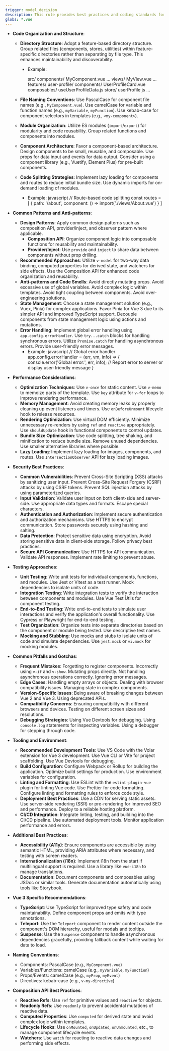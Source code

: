 ```yaml
---
trigger: model_decision
description: This rule provides best practices and coding standards for Vue 3 projects, covering code organization, performance, security, testing, tooling, and common pitfalls to ensure maintainable and efficient applications. It aims to guide developers in writing high-quality Vue 3 code.
globs: *.vue
---
```


- **Code Organization and Structure**:
  - **Directory Structure**: Adopt a feature-based directory structure. Group related files (components, stores, utilities) within feature-specific directories rather than separating by file type. This enhances maintainability and discoverability.
    - Example:

      src/
      components/
      MyComponent.vue
      ...
      views/
      MyView.vue
      ...
      features/
      user-profile/
      components/
      UserProfileCard.vue
      composables/
      useUserProfileData.js
      store/
      userProfile.js
      ...

  - **File Naming Conventions**: Use PascalCase for component file names (e.g., `MyComponent.vue`). Use camelCase for variable and function names (e.g., `myVariable`, `myFunction`). Use kebab-case for component selectors in templates (e.g., `<my-component>`).
  - **Module Organization**: Utilize ES modules (`import`/`export`) for modularity and code reusability. Group related functions and components into modules.
  - **Component Architecture**: Favor a component-based architecture. Design components to be small, reusable, and composable. Use props for data input and events for data output. Consider using a component library (e.g., Vuetify, Element Plus) for pre-built components.
  - **Code Splitting Strategies**: Implement lazy loading for components and routes to reduce initial bundle size. Use dynamic imports for on-demand loading of modules.
    - Example:
      javascript
      // Route-based code splitting
      const routes = [
      {
      path: '/about',
      component: () => import('./views/About.vue')
      }
      ]

- **Common Patterns and Anti-patterns**:
  - **Design Patterns**: Apply common design patterns such as composition API, provider/inject, and observer pattern where applicable.
    - **Composition API**: Organize component logic into composable functions for reusability and maintainability.
    - **Provider/Inject**: Use `provide` and `inject` to share data between components without prop drilling.
  - **Recommended Approaches**: Utilize `v-model` for two-way data binding, computed properties for derived state, and watchers for side effects. Use the Composition API for enhanced code organization and reusability.
  - **Anti-patterns and Code Smells**: Avoid directly mutating props. Avoid excessive use of global variables. Avoid complex logic within templates. Avoid tight coupling between components. Avoid over-engineering solutions.
  - **State Management**: Choose a state management solution (e.g., Vuex, Pinia) for complex applications. Favor Pinia for Vue 3 due to its simpler API and improved TypeScript support. Decouple components from state management logic using actions and mutations.
  - **Error Handling**: Implement global error handling using `app.config.errorHandler`. Use `try...catch` blocks for handling synchronous errors. Utilize `Promise.catch` for handling asynchronous errors. Provide user-friendly error messages.
    - Example:
      javascript
      // Global error handler
      app.config.errorHandler = (err, vm, info) => {
      console.error('Global error:', err, info);
      // Report error to server or display user-friendly message
      }

- **Performance Considerations**:
  - **Optimization Techniques**: Use `v-once` for static content. Use `v-memo` to memoize parts of the template. Use `key` attribute for `v-for` loops to improve rendering performance.
  - **Memory Management**: Avoid creating memory leaks by properly cleaning up event listeners and timers. Use `onBeforeUnmount` lifecycle hook to release resources.
  - **Rendering Optimization**: Use virtual DOM efficiently. Minimize unnecessary re-renders by using `ref` and `reactive` appropriately. Use `shouldUpdate` hook in functional components to control updates.
  - **Bundle Size Optimization**: Use code splitting, tree shaking, and minification to reduce bundle size. Remove unused dependencies. Use smaller alternative libraries where possible.
  - **Lazy Loading**: Implement lazy loading for images, components, and routes. Use `IntersectionObserver` API for lazy loading images.

- **Security Best Practices**:
  - **Common Vulnerabilities**: Prevent Cross-Site Scripting (XSS) attacks by sanitizing user input. Prevent Cross-Site Request Forgery (CSRF) attacks by using CSRF tokens. Prevent SQL injection attacks by using parameterized queries.
  - **Input Validation**: Validate user input on both client-side and server-side. Use appropriate data types and formats. Escape special characters.
  - **Authentication and Authorization**: Implement secure authentication and authorization mechanisms. Use HTTPS to encrypt communication. Store passwords securely using hashing and salting.
  - **Data Protection**: Protect sensitive data using encryption. Avoid storing sensitive data in client-side storage. Follow privacy best practices.
  - **Secure API Communication**: Use HTTPS for API communication. Validate API responses. Implement rate limiting to prevent abuse.

- **Testing Approaches**:
  - **Unit Testing**: Write unit tests for individual components, functions, and modules. Use Jest or Vitest as a test runner. Mock dependencies to isolate units of code.
  - **Integration Testing**: Write integration tests to verify the interaction between components and modules. Use Vue Test Utils for component testing.
  - **End-to-End Testing**: Write end-to-end tests to simulate user interactions and verify the application's overall functionality. Use Cypress or Playwright for end-to-end testing.
  - **Test Organization**: Organize tests into separate directories based on the component or module being tested. Use descriptive test names.
  - **Mocking and Stubbing**: Use mocks and stubs to isolate units of code and simulate dependencies. Use `jest.mock` or `vi.mock` for mocking modules.

- **Common Pitfalls and Gotchas**:
  - **Frequent Mistakes**: Forgetting to register components. Incorrectly using `v-if` and `v-show`. Mutating props directly. Not handling asynchronous operations correctly. Ignoring error messages.
  - **Edge Cases**: Handling empty arrays or objects. Dealing with browser compatibility issues. Managing state in complex components.
  - **Version-Specific Issues**: Being aware of breaking changes between Vue 2 and Vue 3. Using deprecated APIs.
  - **Compatibility Concerns**: Ensuring compatibility with different browsers and devices. Testing on different screen sizes and resolutions.
  - **Debugging Strategies**: Using Vue Devtools for debugging. Using `console.log` statements for inspecting variables. Using a debugger for stepping through code.

- **Tooling and Environment**:
  - **Recommended Development Tools**: Use VS Code with the Volar extension for Vue 3 development. Use Vue CLI or Vite for project scaffolding. Use Vue Devtools for debugging.
  - **Build Configuration**: Configure Webpack or Rollup for building the application. Optimize build settings for production. Use environment variables for configuration.
  - **Linting and Formatting**: Use ESLint with the `eslint-plugin-vue` plugin for linting Vue code. Use Prettier for code formatting. Configure linting and formatting rules to enforce code style.
  - **Deployment Best Practices**: Use a CDN for serving static assets. Use server-side rendering (SSR) or pre-rendering for improved SEO and performance. Deploy to a reliable hosting platform.
  - **CI/CD Integration**: Integrate linting, testing, and building into the CI/CD pipeline. Use automated deployment tools. Monitor application performance and errors.

- **Additional Best Practices**:
  - **Accessibility (A11y)**: Ensure components are accessible by using semantic HTML, providing ARIA attributes where necessary, and testing with screen readers.
  - **Internationalization (i18n)**: Implement i18n from the start if multilingual support is required. Use a library like `vue-i18n` to manage translations.
  - **Documentation**: Document components and composables using JSDoc or similar tools. Generate documentation automatically using tools like Storybook.

- **Vue 3 Specific Recommendations**:
  - **TypeScript**: Use TypeScript for improved type safety and code maintainability. Define component props and emits with type annotations.
  - **Teleport**: Use the `Teleport` component to render content outside the component's DOM hierarchy, useful for modals and tooltips.
  - **Suspense**: Use the `Suspense` component to handle asynchronous dependencies gracefully, providing fallback content while waiting for data to load.

- **Naming Conventions**:
  - Components: PascalCase (e.g., `MyComponent.vue`)
  - Variables/Functions: camelCase (e.g., `myVariable`, `myFunction`)
  - Props/Events: camelCase (e.g., `myProp`, `myEvent`)
  - Directives: kebab-case (e.g., `v-my-directive`)

- **Composition API Best Practices**:
  - **Reactive Refs**: Use `ref` for primitive values and `reactive` for objects.
  - **Readonly Refs**: Use `readonly` to prevent accidental mutations of reactive data.
  - **Computed Properties**: Use `computed` for derived state and avoid complex logic within templates.
  - **Lifecycle Hooks**: Use `onMounted`, `onUpdated`, `onUnmounted`, etc., to manage component lifecycle events.
  - **Watchers**: Use `watch` for reacting to reactive data changes and performing side effects.
